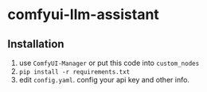 # comfyui-llm-assistant

## Installation

1. use `ComfyUI-Manager` or put this code into `custom_nodes`
2. `pip install -r requirements.txt`
3. edit `config.yaml`. config your api key and other info.

